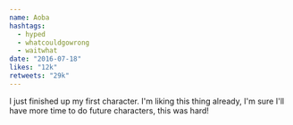 ```yaml
---
name: Aoba
hashtags:
  - hyped
  - whatcouldgowrong
  - waitwhat
date: "2016-07-18"
likes: "12k"
retweets: "29k"
---
```


I just finished up my first character. I'm liking 
this thing already, I'm sure I'll have more time to
do future characters, this was hard!
